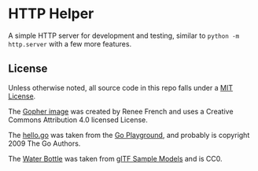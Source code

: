 # HTTP Helper

A simple HTTP server for development and testing, similar to `python -m http.server` with a few more features.

## License

Unless otherwise noted, all source code in this repo falls under a [MIT License](LICENSE).

The [Gopher image](testdata/images/gopher.png) was created by Renee French and uses a Creative Commons Attribution 4.0 licensed License.

The [hello.go](testdata/hello.go) was taken from the [Go Playground](https://go.dev/play/), and probably is copyright 2009 The Go Authors.

The [Water Bottle](testdata/WaterBottle.glb) was taken from [glTF Sample Models](https://github.com/KhronosGroup/glTF-Sample-Models/tree/main/2.0/WaterBottle) and is CC0.